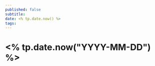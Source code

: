 ```yaml
---
published: false
subtitle: 
date: <% tp.date.now() %>
tags: 
---
```


# <% tp.date.now("YYYY-MM-DD") %>
